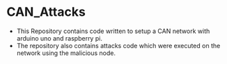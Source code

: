 # CAN_Attacks

- This Repository contains code written to setup a CAN network with arduino uno and raspberry pi.
- The repository also contains attacks code which were executed on the network using the malicious node.
